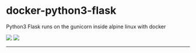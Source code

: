 # docker-python3-flask

Python3 Flask runs on the gunicorn inside alpine linux with docker

[![](https://images.microbadger.com/badges/image/kapb14/docker-python3-flask.svg)](https://microbadger.com/images/kapb14/docker-python3-flask "Get your own image badge on microbadger.com")
[![](https://images.microbadger.com/badges/version/kapb14/docker-python3-flask.svg)](https://microbadger.com/images/kapb14/docker-python3-flask "Get your own version badge on microbadger.com")

___



